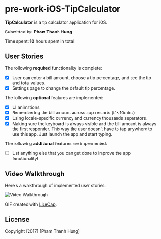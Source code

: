 # pre-work-iOS-TipCalculator

**TipCalculator** is a tip calculator application for iOS.

Submitted by: **Pham Thanh Hung**

Time spent: **10** hours spent in total

## User Stories

The following **required** functionality is complete:

* [x] User can enter a bill amount, choose a tip percentage, and see the tip and total values.
* [x] Settings page to change the default tip percentage.

The following **optional** features are implemented:
* [x] UI animations
* [x] Remembering the bill amount across app restarts (if <10mins)
* [x] Using locale-specific currency and currency thousands separators.
* [x] Making sure the keyboard is always visible and the bill amount is always the first responder. This way the user doesn't have to tap anywhere to use this app. Just launch the app and start typing.

The following **additional** features are implemented:

- [ ] List anything else that you can get done to improve the app functionality!

## Video Walkthrough 

Here's a walkthrough of implemented user stories:

<img src='http://imgur.com/VRdwT1t' title='Video Walkthrough' width='' alt='Video Walkthrough' />

GIF created with [LiceCap](http://www.cockos.com/licecap/).

## License

Copyright [2017] [Pham Thanh Hung]
